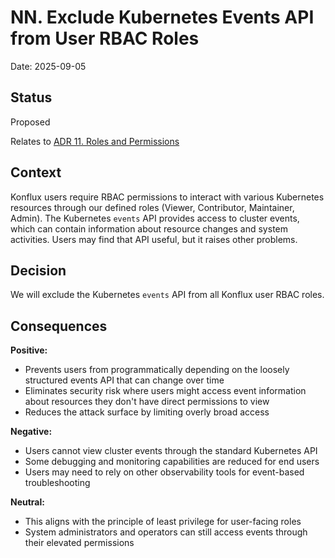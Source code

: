 # NN. Exclude Kubernetes Events API from User RBAC Roles

Date: 2025-09-05

## Status

Proposed

Relates to [ADR 11. Roles and Permissions](0011-roles-and-permissions.md)

## Context

Konflux users require RBAC permissions to interact with various Kubernetes resources through our defined roles (Viewer, Contributor, Maintainer, Admin). The Kubernetes `events` API provides access to cluster events, which can contain information about resource changes and system activities. Users may find that API useful, but it raises other problems.

## Decision

We will exclude the Kubernetes `events` API from all Konflux user RBAC roles.

## Consequences

**Positive:**
- Prevents users from programmatically depending on the loosely structured events API that can change over time
- Eliminates security risk where users might access event information about resources they don't have direct permissions to view
- Reduces the attack surface by limiting overly broad access

**Negative:**
- Users cannot view cluster events through the standard Kubernetes API
- Some debugging and monitoring capabilities are reduced for end users
- Users may need to rely on other observability tools for event-based troubleshooting

**Neutral:**
- This aligns with the principle of least privilege for user-facing roles
- System administrators and operators can still access events through their elevated permissions
